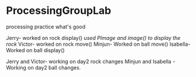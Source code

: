 # ProcessingGroupLab
processing practice
what's good


Jerry- worked on rock display() *used PImage and image() to display the rock*
Victor- worked on rock move()
Minjun- Worked on ball move()
Isabella- Worked on ball display()




Jerry and Victor- working on day2 rock changes
Minjun and Isabella - Working on day2 ball changes.
